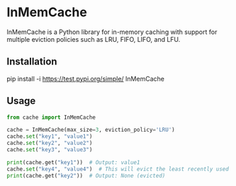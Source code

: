 # InMemCache

InMemCache is a Python library for in-memory caching with support for multiple eviction policies such as LRU, FIFO, LIFO, and LFU.

## Installation

pip install -i https://test.pypi.org/simple/ InMemCache

## Usage

```python
from cache import InMemCache

cache = InMemCache(max_size=3, eviction_policy='LRU')
cache.set("key1", "value1")
cache.set("key2", "value2")
cache.set("key3", "value3")

print(cache.get("key1"))  # Output: value1
cache.set("key4", "value4")  # This will evict the least recently used item
print(cache.get("key2"))  # Output: None (evicted)
```
